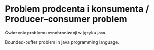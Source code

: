 # Problem prodcenta i konsumenta / Producer–consumer problem

Ćwiczenie problemu synchronizacji w języku java.

Bounded-buffer problem in java programming language.
